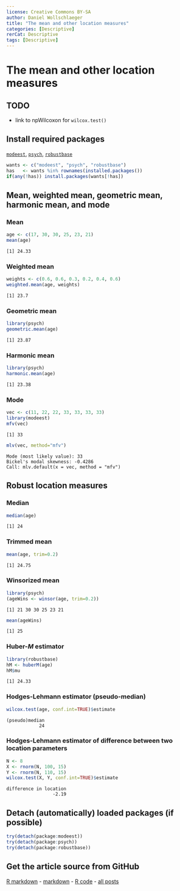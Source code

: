 ```yaml
---
license: Creative Commons BY-SA
author: Daniel Wollschlaeger
title: "The mean and other location measures"
categories: [Descriptive]
rerCat: Descriptive
tags: [Descriptive]
---
```


The mean and other location measures
=========================

TODO
-------------------------

 - link to npWilcoxon for `wilcox.test()`

Install required packages
-------------------------

[`modeest`](http://cran.r-project.org/package=modeest), [`psych`](http://cran.r-project.org/package=psych), [`robustbase`](http://cran.r-project.org/package=robustbase)


```r
wants <- c("modeest", "psych", "robustbase")
has   <- wants %in% rownames(installed.packages())
if(any(!has)) install.packages(wants[!has])
```


Mean, weighted mean, geometric mean, harmonic mean, and mode
-------------------------

### Mean


```r
age <- c(17, 30, 30, 25, 23, 21)
mean(age)
```

```
[1] 24.33
```


### Weighted mean


```r
weights <- c(0.6, 0.6, 0.3, 0.2, 0.4, 0.6)
weighted.mean(age, weights)
```

```
[1] 23.7
```


### Geometric mean


```r
library(psych)
geometric.mean(age)
```

```
[1] 23.87
```


### Harmonic mean


```r
library(psych)
harmonic.mean(age)
```

```
[1] 23.38
```


### Mode


```r
vec <- c(11, 22, 22, 33, 33, 33, 33)
library(modeest)
mfv(vec)
```

```
[1] 33
```

```r
mlv(vec, method="mfv")
```

```
Mode (most likely value): 33 
Bickel's modal skewness: -0.4286 
Call: mlv.default(x = vec, method = "mfv") 
```


Robust location measures
-------------------------

### Median


```r
median(age)
```

```
[1] 24
```


### Trimmed mean


```r
mean(age, trim=0.2)
```

```
[1] 24.75
```


### Winsorized mean


```r
library(psych)
(ageWins <- winsor(age, trim=0.2))
```

```
[1] 21 30 30 25 23 21
```

```r
mean(ageWins)
```

```
[1] 25
```


### Huber-$M$ estimator


```r
library(robustbase)
hM <- huberM(age)
hM$mu
```

```
[1] 24.33
```


### Hodges-Lehmann estimator (pseudo-median)


```r
wilcox.test(age, conf.int=TRUE)$estimate
```

```
(pseudo)median 
            24 
```


### Hodges-Lehmann estimator of difference between two location parameters


```r
N <- 8
X <- rnorm(N, 100, 15)
Y <- rnorm(N, 110, 15)
wilcox.test(X, Y, conf.int=TRUE)$estimate
```

```
difference in location 
                 -2.19 
```


Detach (automatically) loaded packages (if possible)
-------------------------


```r
try(detach(package:modeest))
try(detach(package:psych))
try(detach(package:robustbase))
```


Get the article source from GitHub
----------------------------------------------

[R markdown](https://github.com/dwoll/RExRepos/raw/master/Rmd/mean.Rmd) - [markdown](https://github.com/dwoll/RExRepos/raw/master/md/mean.md) - [R code](https://github.com/dwoll/RExRepos/raw/master/R/mean.R) - [all posts](https://github.com/dwoll/RExRepos/)
